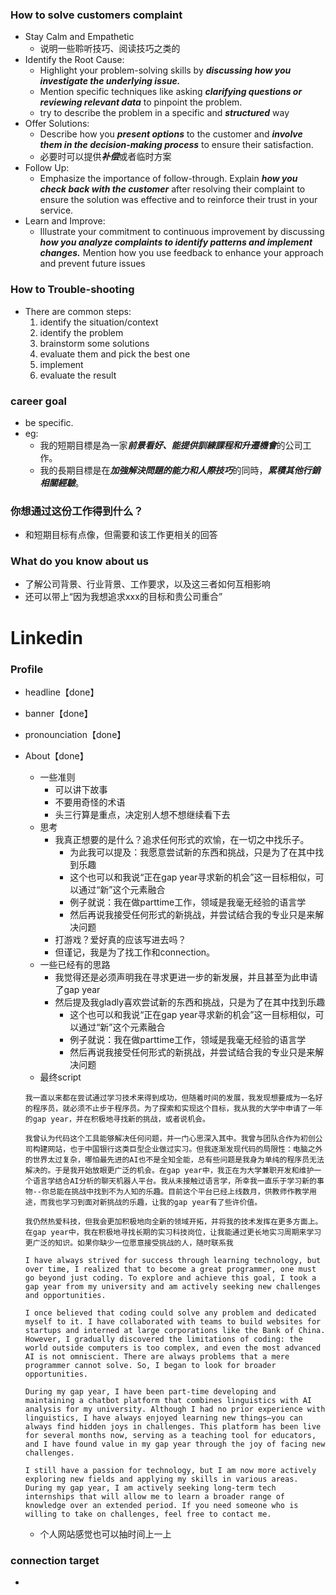 ### How to solve customers complaint
- Stay Calm and Empathetic
    - 说明一些聆听技巧、阅读技巧之类的
- Identify the Root Cause: 
    - Highlight your problem-solving skills by ***discussing how you investigate the underlying issue.*** 
    - Mention specific techniques like asking ***clarifying questions or reviewing relevant data*** to pinpoint the problem.
    - try to describe the problem in a specific and ***structured*** way
- Offer Solutions: 
    - Describe how you ***present options*** to the customer and ***involve them in the decision-making process*** to ensure their satisfaction.
    - 必要时可以提供***补偿***或者临时方案
- Follow Up: 
    - Emphasize the importance of follow-through. Explain ***how you check back with the customer*** after resolving their complaint to ensure the solution was effective and to reinforce their trust in your service.
- Learn and Improve: 
    - Illustrate your commitment to continuous improvement by discussing ***how you analyze complaints to identify patterns and implement changes.*** Mention how you use feedback to enhance your approach and prevent future issues

### How to Trouble-shooting
- There are common steps: 
    1. identify the situation/context
    2. identify the problem
    3. brainstorm some solutions
    4. evaluate them and pick the best one
    5. implement
    6. evaluate the result

### career goal
- be specific. 
- eg: 
    - 我的短期目標是為一家***前景看好、能提供訓練課程和升遷機會***的公司工作。
    - 我的長期目標是在***加強解決問題的能力和人際技巧***的同時，***累積其他行銷相關經驗***。

### 你想通过这份工作得到什么？
- 和短期目标有点像，但需要和该工作更相关的回答

### What do you know about us
- 了解公司背景、行业背景、工作要求，以及这三者如何互相影响
- 还可以带上“因为我想追求xxx的目标和贵公司重合”






# Linkedin
### Profile
- headline【done】

- banner【done】

- pronounciation【done】

- About【done】
    - 一些准则
        - 可以讲下故事
        - 不要用奇怪的术语
        - 头三行算是重点，决定别人想不想继续看下去
    - 思考
        - 我真正想要的是什么？追求任何形式的欢愉，在一切之中找乐子。
            - 为此我可以提及：我愿意尝试新的东西和挑战，只是为了在其中找到乐趣
            - 这个也可以和我说“正在gap year寻求新的机会”这一目标相似，可以通过“新”这个元素融合
            - 例子就说：我在做parttime工作，领域是我毫无经验的语言学
            - 然后再说我接受任何形式的新挑战，并尝试结合我的专业只是来解决问题
        - 打游戏？爱好真的应该写进去吗？
        - 但谨记，我是为了找工作和connection。
    - 一些已经有的思路
        - 我觉得还是必须声明我在寻求更进一步的新发展，并且甚至为此申请了gap year
        - 然后提及我gladly喜欢尝试新的东西和挑战，只是为了在其中找到乐趣
            - 这个也可以和我说“正在gap year寻求新的机会”这一目标相似，可以通过“新”这个元素融合
            - 例子就说：我在做parttime工作，领域是我毫无经验的语言学
            - 然后再说我接受任何形式的新挑战，并尝试结合我的专业只是来解决问题
    - 最终script
    ```
    我一直以来都在尝试通过学习技术来得到成功，但随着时间的发展，我发现想要成为一名好的程序员，就必须不止步于程序员。为了探索和实现这个目标，我从我的大学中申请了一年的gap year，并在积极地寻找新的挑战，或者说机会。

    我曾认为代码这个工具能够解决任何问题，并一门心思深入其中。我曾与团队合作为初创公司构建网站，也于中国银行这类巨型企业做过实习。但我逐渐发现代码的局限性：电脑之外的世界太过复杂，哪怕最先进的AI也不是全知全能，总有些问题是我身为单纯的程序员无法解决的。于是我开始放眼更广泛的机会。在gap year中，我正在为大学兼职开发和维护一个语言学结合AI分析的聊天机器人平台。我从未接触过语言学，所幸我一直乐于学习新的事物--你总能在挑战中找到不为人知的乐趣。目前这个平台已经上线数月，供教师作教学用途，而我也学习到面对新挑战的乐趣，让我的gap year有了些许价值。
    
    我仍然热爱科技，但我会更加积极地向全新的领域开拓，并将我的技术发挥在更多方面上。在gap year中，我在积极地寻找长期的实习科技岗位，让我能通过更长地实习周期来学习更广泛的知识。如果你缺少一位愿意接受挑战的人，随时联系我

    I have always strived for success through learning technology, but over time, I realized that to become a great programmer, one must go beyond just coding. To explore and achieve this goal, I took a gap year from my university and am actively seeking new challenges and opportunities.

    I once believed that coding could solve any problem and dedicated myself to it. I have collaborated with teams to build websites for startups and interned at large corporations like the Bank of China. However, I gradually discovered the limitations of coding: the world outside computers is too complex, and even the most advanced AI is not omniscient. There are always problems that a mere programmer cannot solve. So, I began to look for broader opportunities.

    During my gap year, I have been part-time developing and maintaining a chatbot platform that combines linguistics with AI analysis for my university. Although I had no prior experience with linguistics, I have always enjoyed learning new things—you can always find hidden joys in challenges. This platform has been live for several months now, serving as a teaching tool for educators, and I have found value in my gap year through the joy of facing new challenges.

    I still have a passion for technology, but I am now more actively exploring new fields and applying my skills in various areas. During my gap year, I am actively seeking long-term tech internships that will allow me to learn a broader range of knowledge over an extended period. If you need someone who is willing to take on challenges, feel free to contact me.
    ```
    - 个人网站感觉也可以抽时间上一上

### connection target
- 